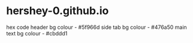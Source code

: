 # hershey-0.github.io

hex code 
header bg colour - #5f966d
side tab bg colour - #476a50
main text bg colour - #cbddd1
